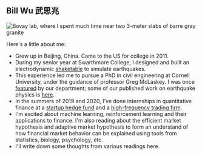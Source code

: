 ## Bill Wu 武思兆

![Bovay lab, where I spent much time near two 3-meter slabs of barre gray granite](/assets/images/philly-magic-gardens.jpg "Philadelphia's Magic Gardens")

Here's a little about me:  

- Grew up in Beijing, China. Came to the US for college in 2011.
- During my senior year at Swarthmore College, I designed and built an electrodynamic [shaketable](https://scholarship.tricolib.brynmawr.edu/handle/10066/16600) to simulate earthquakes. 
- This experience led me to pursue a PhD in civil engineering at Cornell University, under the guidance of professor Greg McLaskey. I was once [featured](https://www.cee.cornell.edu/spotlights/bill-wu-phd-student) by our department; some of our published work on earthquake physics is [here](https://courses.cit.cornell.edu/mclaskey/publications.html). 
- In the summers of 2019 and 2020, I've done internships in quantitative finance at a [startup hedge fund](http://arcstonecap.com/index.html) and a [high-frequency  trading firm](https://www.quantlab.com/). 
- I'm excited about machine learning, reinforcement learning and their applications to finance. I'm also reading about the efficient market hypothesis and adaptive market hypothesis to form an understand of how financial market behavior can be explained using tools from statistics, biology, psychology, etc.
- I'll write down some thoughts from various readings here.
